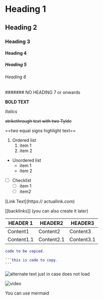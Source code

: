 # Heading 1
## Heading 2
### Heading 3
#### Heading 4
##### Heading 5
###### Heading 6
####### NO HEADING 7 or onwards


**BOLD TEXT**

*Italics*

~~strikethrough text with two Tylde~~


==two equal signs highlight text==

1. Ordered list
	1. item 1
	2. item 2

- Unordered list
	- item 1
	- item 2

- [ ] Checklist
	- [ ] item 1
	- [ ] item2

[Link Text](https:// actuallink.com)


[[backlinks]] (you can also create it later)


| HEADER 1   | HEADER2    | HEADER3    |
| ---------- | ---------- | ---------- |
| Content1   | Content2   | Content3   |
| Content1.1 | Content2.1 | Content3.1 |

```lua
code to be copied.
```

````lua
```this is code to copy.
```
````



![alternate text just in case does not load](https://upload.wikimedia.org/wikipedia/en/9/9a/SenkuIshigami.jpg)

![video](https://youtu.be/eFcdH93oFD8)





You can use mermaid 

